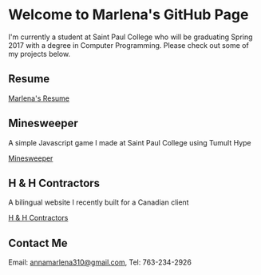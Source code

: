 # Welcome to Marlena's GitHub Page

I'm currently a student at Saint Paul College who will be graduating Spring 2017 with a degree in Computer Programming. Please check out some of my projects below. 

## Resume

<a href="https://annamarlena.github.io/Resume.pdf">Marlena's Resume</a>

## Minesweeper
A simple Javascript game I made at Saint Paul College using Tumult Hype

<a href="https://annamarlena.github.io/Minesweeper/">Minesweeper</a>

## H & H Contractors
A bilingual website I recently built for a Canadian client

<a href="https://annamarlena.github.io/HHContractors/">H & H Contractors</a>

## Contact Me

Email: annamarlena310@gmail.com, Tel: 763-234-2926
